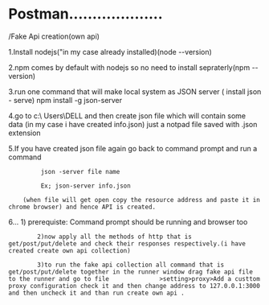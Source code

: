 # Postman....................
/Fake Api creation(own api)

1.Install nodejs("in my case already installed)(node --version)

2.npm comes by default with nodejs so no need to install sepraterly(npm --version)



3.run one command that will make local system as JSON server  ( install json - serve)
                npm install -g json-server

4.go to c:\\ Users\DELL  and then create json file which will contain some data (in my case i have created info.json) just a notpad file saved with .json extension


5.If you have created json file again go back to command prompt and run a command 


             json -server file name  
                 
             Ex; json-server info.json  
    
        (when file will get open copy the resource address and paste it in chrome browser) and hence API is created.

6... 
            1)
            prerequiste: Command prompt should be running and browser too

            2)now apply all the methods of http that is get/post/put/delete and check their responses respectively.(i have created create own api collection)
               
            3)to run the fake api collection all command that is get/post/put/delete together in the runner window drag fake api file to the runner and go to file              >setting>proxy>Add a custtom proxy configuration check it and then change address to 127.0.0.1:3000 and then uncheck it and than run create own api .
